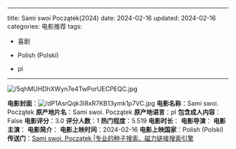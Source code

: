 
---
title: Sami swoi Początek(2024)
date: 2024-02-16
updated: 2024-02-16
categories: 电影推荐
tags:

- 喜剧

- Polish (Polski)
- pl
---

<img src="https://image.tmdb.org/t/p/original/5qhMUHDhXWyn7e4TwPorUECPEQC.jpg" alt="/5qhMUHDhXWyn7e4TwPorUECPEQC.jpg" title="/5qhMUHDhXWyn7e4TwPorUECPEQC.jpg">

**电影封面**：<img src="https://image.tmdb.org/t/p/w200/dP1AsrQqk3I8xR7KB13ymk1p7VC.jpg" alt="/dP1AsrQqk3I8xR7KB13ymk1p7VC.jpg" title="/dP1AsrQqk3I8xR7KB13ymk1p7VC.jpg">
**电影名称**：Sami swoi. Początek
**原产地片名**：Sami swoi. Początek
**原产地语言**：pl
**包含成人内容**：False
**电影评分**：3.0
**评分人数**：1
**热门程度**：5.519
**电影时长**：
**电影导演**：
**电影主演**：
**电影简介**：
**电影上映时间**：2024-02-16
**电影上映国家**：Polish (Polski)
**传送门**：[Sami swoi. Początek |专业的种子搜索、磁力链接搜索引擎](https://movie.amd794.com:2083/?search=Sami%20swoi.%20Pocz%C4%85tek&ordering=&mode=match_phrase&page_size=10&page=1)

